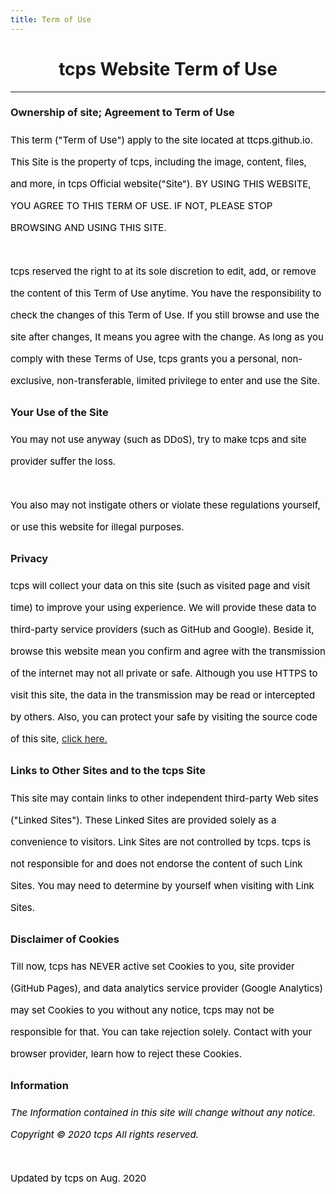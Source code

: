 ```yaml
---
title: Term of Use
---
```

<style>
h1 {text-align: center;}
h4 {text-align: center;}
h3 {text-align: center;}
p {text-align: center;}
</style>
<style type="text/css">
  #left{
        text-align:left;
  }
  #right{
        text-align:right;
  }
  #center{
        text-align:center;
  }
  .banner{
                 font-size:12.5px;
                 line-height: 40px;
                 background-color: #f0f0f0;
                 weight: 100%;
                 color: #000000;
                 text-align: center;
  }
  #text{
        line-height: 35px;
        font-size: 15px;
        color:black;
        text-align: left;
</style>
<h1>tcps Website Term of Use</h1>
<hr>
<h3 id="left">Ownership of site; Agreement to Term of Use</h3>
<p id="text">This term ("Term of Use") apply to the site located at ttcps.github.io. This Site is the property of tcps, including the image, content, files, and more, in tcps Official website("Site"). BY USING THIS WEBSITE, YOU AGREE TO THIS TERM OF USE. IF NOT, PLEASE STOP BROWSING AND USING THIS SITE.<br><br>tcps reserved the right to at its sole discretion to edit, add, or remove the content of this Term of Use anytime. You have the responsibility to check the changes of this Term of Use. If you still browse and use the site after changes, It means you agree with the change. As long as you comply with these Terms of Use, tcps grants you a personal, non-exclusive, non-transferable, limited privilege to enter and use the Site.</p>
<h3 id="left">Your Use of the Site</h3>
<p id="text">You may not use anyway (such as DDoS), try to make tcps and site provider suffer the loss.<br><br>You also may not instigate others or violate these regulations yourself, or use this website for illegal purposes.</p>
<h3 id="left">Privacy</h3>
<p id="text">tcps will collect your data on this site (such as visited page and visit time) to improve your using experience. We will provide these data to third-party service providers (such as GitHub and Google). Beside it, browse this website mean you confirm and agree with the transmission of the internet may not all private or safe. Although you use HTTPS to visit this site, the data in the transmission may be read or intercepted by others. Also, you can protect your safe by visiting the source code of this site, <a href="/jump/source-code/">click here.</a></p>
<h3 id="left">Links to Other Sites and to the tcps Site</h3>
<p id="text">This site may contain links to other independent third-party Web sites ("Linked Sites"). These Linked Sites are provided solely as a convenience to visitors. Link Sites are not controlled by tcps. tcps is not responsible for and does not endorse the content of such Link Sites. You may need to determine by yourself when visiting with Link Sites.</p>
<h3 id="left">Disclaimer of Cookies</h3>
<p id="text">Till now, tcps has NEVER active set Cookies to you, site provider (GitHub Pages), and data analytics service provider (Google Analytics) may set Cookies to you without any notice, tcps may not be responsible for that. You can take rejection solely. Contact with your browser provider, learn how to reject these Cookies.</p>
<h3 id="left">Information</h3>
<p id="text"><i>The Information contained in this site will change without any notice.<br>Copyright © 2020 tcps All rights reserved.</i><br><br>Updated by tcps on Aug. 2020</p>
